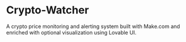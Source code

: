 # Crypto-Watcher
A crypto price monitoring and alerting system built with Make.com and enriched with optional visualization using Lovable UI.
